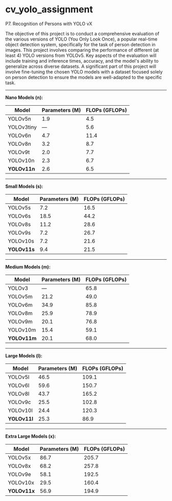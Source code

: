 # cv_yolo_assignment

P7. Recognition of Persons with YOLO vX

The objective of this project is to conduct a comprehensive evaluation of the various versions of YOLO (You Only Look Once), a popular real-time object detection system, specifically for the task of person detection in images. This project involves comparing the performance of different (at least 4) YOLO versions from YOLOv5. Key aspects of the evaluation will include training and inference times, accuracy, and the model's ability to generalize across diverse datasets. A significant part of this project will involve fine-tuning the chosen YOLO models with a dataset focused solely on person detection to ensure the models are well-adapted to the specific task.

---

**Nano Models (n):**

| Model      | Parameters (M) | FLOPs (GFLOPs) |
|------------|----------------|----------------|
| YOLOv5n    | 1.9            | 4.5            |
| YOLOv3tiny | —              | 5.6            |
| YOLOv6n    | 4.7            | 11.4           |
| YOLOv8n    | 3.2            | 8.7            |
| YOLOv9t    | 2.0            | 7.7            |
| YOLOv10n   | 2.3            | 6.7            |
| **YOLOv11n** | 2.6          | 6.5            |

---

**Small Models (s):**

| Model      | Parameters (M) | FLOPs (GFLOPs) |
|------------|----------------|----------------|
| YOLOv5s    | 7.2            | 16.5           |
| YOLOv6s    | 18.5           | 44.2           |
| YOLOv8s    | 11.2           | 28.6           |
| YOLOv9s    | 7.2            | 26.7           |
| YOLOv10s   | 7.2            | 21.6           |
| **YOLOv11s** | 9.4          | 21.5           |

---

**Medium Models (m):**

| Model      | Parameters (M) | FLOPs (GFLOPs) |
|------------|----------------|----------------|
| YOLOv3     | —              | 65.8           |
| YOLOv5m    | 21.2           | 49.0           |
| YOLOv6m    | 34.9           | 85.8           |
| YOLOv8m    | 25.9           | 78.9           |
| YOLOv9m    | 20.1           | 76.8           |
| YOLOv10m   | 15.4           | 59.1           |
| **YOLOv11m** | 20.1         | 68.0           |

---

**Large Models (l):**

| Model      | Parameters (M) | FLOPs (GFLOPs) |
|------------|----------------|----------------|
| YOLOv5l    | 46.5           | 109.1          |
| YOLOv6l    | 59.6           | 150.7          |
| YOLOv8l    | 43.7           | 165.2          |
| YOLOv9c    | 25.5           | 102.8          |
| YOLOv10l   | 24.4           | 120.3          |
| **YOLOv11l** | 25.3         | 86.9           |

---

**Extra Large Models (x):**

| Model      | Parameters (M) | FLOPs (GFLOPs) |
|------------|----------------|----------------|
| YOLOv5x    | 86.7           | 205.7          |
| YOLOv8x    | 68.2           | 257.8          |
| YOLOv9e    | 58.1           | 192.5          |
| YOLOv10x   | 29.5           | 160.4          |
| **YOLOv11x** | 56.9         | 194.9          |

